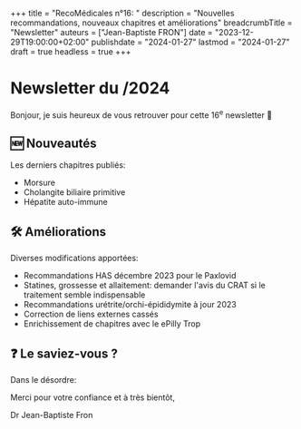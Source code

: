 +++
title = "RecoMédicales n°16: "
description = "Nouvelles recommandations, nouveaux chapitres et améliorations"
breadcrumbTitle = "Newsletter"
auteurs = ["Jean-Baptiste FRON"]
date = "2023-12-29T19:00:00+02:00"
publishdate = "2024-01-27"
lastmod = "2024-01-27"
draft = true
headless = true
+++

# Newsletter du /2024

Bonjour, je suis heureux de vous retrouver pour cette 16<sup>e</sup> newsletter 📰

## 🆕 Nouveautés

Les derniers chapitres publiés:

- Morsure
- Cholangite biliaire primitive
- Hépatite auto-immune

## 🛠️ Améliorations

Diverses modifications apportées:

- Recommandations HAS décembre 2023 pour le Paxlovid
- Statines, grossesse et allaitement: demander l'avis du CRAT si le traitement semble indispensable
- Recommandations urétrite/orchi-épididymite à jour 2023
- Correction de liens externes cassés
- Enrichissement de chapitres avec le ePilly Trop

## ❓ Le saviez-vous ?

Dans le désordre:



Merci pour votre confiance et à très bientôt,

Dr Jean-Baptiste Fron
